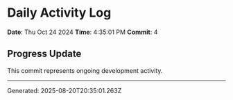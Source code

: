 # Daily Activity Log

**Date**: Thu Oct 24 2024
**Time**: 4:35:01 PM
**Commit**: 4

## Progress Update

This commit represents ongoing development activity.

---
Generated: 2025-08-20T20:35:01.263Z

